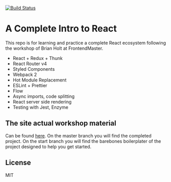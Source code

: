 [![Build Status](https://semaphoreci.com/api/v1/canofm/complete-intro-to-react/branches/master/badge.svg)](https://semaphoreci.com/canofm/complete-intro-to-react)

# A Complete Intro to React

This repo is for learning and practice a complete React ecosystem following the workshop of Brian Holt at FrontendMaster.

- React + Redux + Thunk
- React Router v4
- Styled Components
- Webpack 2
- Hot Module Replacement
- ESLint + Prettier
- Flow
- Async imports, code splitting
- React server side rendering
- Testing with Jest, Enzyme

## The site actual workshop material

Can be found [here][gh-page]. On the master branch you will find the completed project. On the start branch you will find the barebones boilerplater of the project designed to help you get started.

## License

MIT

[gh-page]: http://btholt.github.io/complete-intro-to-react/
